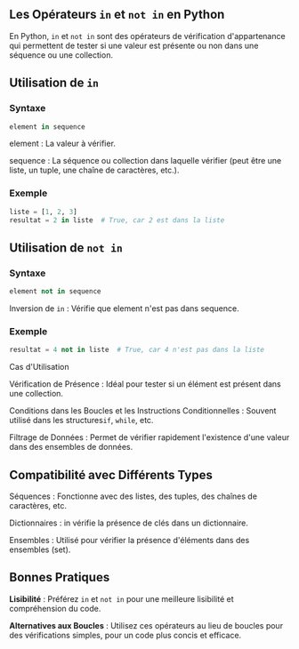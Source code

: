 ## Les Opérateurs ```in``` et ```not in``` en Python

En Python, ```in``` et ```not in``` sont des opérateurs de vérification d'appartenance qui permettent de tester si une valeur est présente ou non dans une séquence ou une collection.

## Utilisation de ```in```

### Syntaxe
```python
element in sequence
```
element : La valeur à vérifier.

sequence : La séquence ou collection dans laquelle vérifier (peut être une liste, un tuple, une chaîne de caractères, etc.).

### Exemple

```python
liste = [1, 2, 3]
resultat = 2 in liste  # True, car 2 est dans la liste
```

## Utilisation de ```not in```

### Syntaxe

```python
element not in sequence
```
Inversion de ```in``` : Vérifie que element n'est pas dans sequence.

### Exemple

```python
resultat = 4 not in liste  # True, car 4 n'est pas dans la liste
```
Cas d'Utilisation

Vérification de Présence : Idéal pour tester si un élément est présent dans une collection.

Conditions dans les Boucles et les Instructions Conditionnelles : Souvent utilisé dans les structures```if```, ```while```, etc.

Filtrage de Données : Permet de vérifier rapidement l'existence d'une valeur dans des ensembles de données.

## Compatibilité avec Différents Types

Séquences : Fonctionne avec des listes, des tuples, des chaînes de caractères, etc.

Dictionnaires : in vérifie la présence de clés dans un dictionnaire.

Ensembles : Utilisé pour vérifier la présence d'éléments dans des ensembles (set).

## Bonnes Pratiques

**Lisibilité** : Préférez ```in``` et ```not in``` pour une meilleure lisibilité et compréhension du code.

**Alternatives aux Boucles** : Utilisez ces opérateurs au lieu de boucles pour des vérifications simples, pour un code plus concis et efficace.
